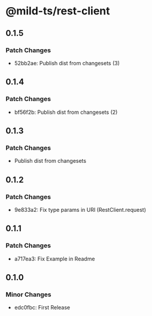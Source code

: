 # @mild-ts/rest-client

## 0.1.5

### Patch Changes

- 52bb2ae: Publish dist from changesets (3)

## 0.1.4

### Patch Changes

- bf56f2b: Publish dist from changesets (2)

## 0.1.3

### Patch Changes

- Publish dist from changesets

## 0.1.2

### Patch Changes

- 9e833a2: Fix type params in URI (RestClient.request)

## 0.1.1

### Patch Changes

- a717ea3: Fix Example in Readme

## 0.1.0

### Minor Changes

- edc0fbc: First Release
